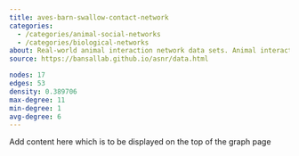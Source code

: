 ```yaml
---
title: aves-barn-swallow-contact-network
categories:
  - /categories/animal-social-networks
  - /categories/biological-networks
about: Real-world animal interaction network data sets. Animal interaction data from published studies of wild, captive, and domesticated animals.
source: https://bansallab.github.io/asnr/data.html

nodes: 17
edges: 53
density: 0.389706
max-degree: 11
min-degree: 1
avg-degree: 6
---
```

Add content here which is to be displayed on the top of the graph page